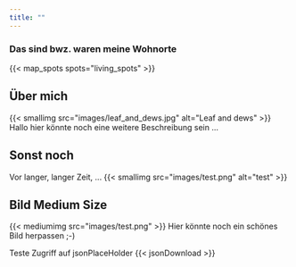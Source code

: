 ```yaml
---
title: ""
---
```

### Das sind bwz. waren meine Wohnorte
{{< map_spots spots="living_spots" >}}
## Über mich
{{< smallimg src="images/leaf_and_dews.jpg" alt="Leaf and dews" >}}
Hallo hier könnte noch eine weitere Beschreibung sein ...

## Sonst noch
Vor langer, langer Zeit, ...
{{< smallimg src="images/test.png" alt="test" >}}
## Bild Medium Size
{{< mediumimg src="images/test.png" >}}
Hier könnte noch ein schönes Bild herpassen ;-)


Teste Zugriff auf jsonPlaceHolder
{{< jsonDownload >}}